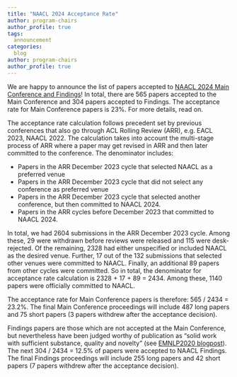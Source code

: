 ```yaml
---
title: "NAACL 2024 Acceptance Rate"
author: program-chairs
author_profile: true
tags:
  announcement
categories:
  blog
author: program-chairs
author_profile: true
---
```


We are happy to announce the list of papers accepted to [NAACL 2024 Main Conference and Findings](/program/tutorials/)! In total, there are 565 papers accepted to the Main Conference and 304 papers accepted to Findings. The acceptance rate for Main Conference papers is 23%. For more details, read on. 


The acceptance rate calculation follows precedent set by previous conferences that also go through ACL Rolling Review (ARR), e.g. EACL 2023, NAACL 2022. The calculation takes into account the multi-stage process of ARR where a paper may get revised in ARR and then later committed to the conference. The denominator includes:
- Papers in the ARR December 2023 cycle that selected NAACL as a preferred venue
- Papers in the ARR December 2023 cycle that did not select any conference as preferred venue
- Papers in the ARR December 2023 cycle that selected another conference, but then committed to NAACL 2024. 
- Papers in the ARR cycles before December 2023 that committed to NAACL 2024. 

In total, we had 2604 submissions in the ARR December 2023 cycle. Among these, 29 were withdrawn before reviews were released and 115 were desk-rejected. Of the remaining, 2328 had either unspecified or included NAACL as the desired venue. Further, 17 out of the 132 submissions that selected other venues were committed to NAACL. Finally, an additional 89 papers from other cycles were committed. So in total, the denominator for acceptance rate calculation is 2328 + 17 + 89 = 2434. Among these, 1140 papers were officially committed to NAACL.

The acceptance rate for Main Conference papers is therefore: 565 / 2434 = 23.2%. The final Main Conference proceedings will include 487 long papers and 75 short papers (3 papers withdrew after the acceptance decision). 

Findings papers are those which are not accepted at the Main Conference, but nevertheless have been judged worthy of publication as “solid work with sufficient substance, quality and novelty” (see [EMNLP2020 blogpost](https://2020.emnlp.org/blog/2020-04-19-findings-of-emnlp)). The next 304 / 2434 = 12.5% of papers were accepted to NAACL Findings. The final Findings proceedings will include 255 long papers and 42 short papers (7 papers withdrew after the acceptance decision). 
